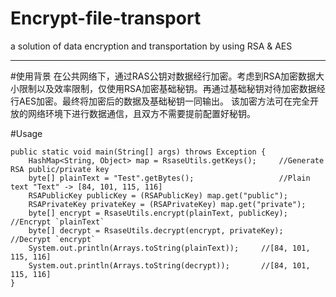 # Encrypt-file-transport
a solution of data encryption and transportation by using RSA &amp; AES
***

#使用背景
在公共网络下，通过RAS公钥对数据经行加密。考虑到RSA加密数据大小限制以及效率限制，仅使用RSA加密基础秘钥。再通过基础秘钥对待加密数据经行AES加密。最终将加密后的数据及基础秘钥一同输出。
该加密方法可在完全开放的网络环境下进行数据通信，且双方不需要提前配置好秘钥。

#Usage

    public static void main(String[] args) throws Exception {
        HashMap<String, Object> map = RsaseUtils.getKeys();     //Generate RSA public/private key
        byte[] plainText = "Test".getBytes();                   //Plain text "Text" -> [84, 101, 115, 116]
        RSAPublicKey publicKey = (RSAPublicKey) map.get("public");  
        RSAPrivateKey privateKey = (RSAPrivateKey) map.get("private");
        byte[] encrypt = RsaseUtils.encrypt(plainText, publicKey);  //Encrypt `plainText`
        byte[] decrypt = RsaseUtils.decrypt(encrypt, privateKey);   //Decrypt `encrypt`
        System.out.println(Arrays.toString(plainText));     //[84, 101, 115, 116]
        System.out.println(Arrays.toString(decrypt));       //[84, 101, 115, 116]
    }

